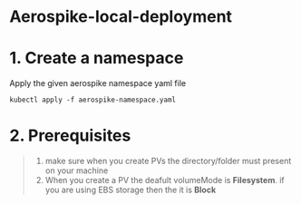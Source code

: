 # Aerospike-local-deployment

# 1. Create a namespace

Apply the given aerospike namespace yaml file

    kubectl apply -f aerospike-namespace.yaml

# 2. Prerequisites

> 1. make sure when you create PVs the directory/folder must present on your machine
> 2. When you create a PV the deafult volumeMode is **Filesystem**. if you are using EBS storage then the it is **Block**
